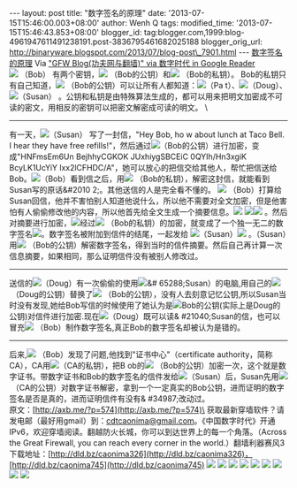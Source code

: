 --- layout: post title: "数字签名的原理" date:
'2013-07-15T15:46:00.003+08:00' author: Wenh Q tags: modified\_time:
'2013-07-15T15:46:43.853+08:00' blogger\_id:
tag:blogger.com,1999:blog-4961947611491238191.post-3836795461682025188
blogger\_orig\_url:
http://binaryware.blogspot.com/2013/07/blog-post\_7901.html ---
[数字签名的原理](http://feedproxy.google.com/~r/chinagfwblog/~3/fHz7JcAcHvY/blog-post.html)
Via ["GFW Blog(功夫网与翻墙)" via 数字时代 in Google
Reader](https://www.blogger.com/blogger.g?blogID=4961947611491238191)
\
![](http://storage.live.com/items/DFB0BB39FE87AFA3!1119?face4.gif) （Bob）
有两个密钥，![](http://storage.live.com/items/DFB0BB39FE87AFA3!1120?greenkey.GIF) （Bob的公钥）和![](http://storage.live.com/items/DFB0BB39FE87AFA3!1123?redkey.GIF) （Bob的私钥）。
Bob的私钥只有自己知道，![](http://storage.live.com/items/DFB0BB39FE87AFA3!1120?greenkey.GIF) （Bob的公钥）可以让所有人都知道：![](http://storage.live.com/items/DFB0BB39FE87AFA3!1117?face1.gif)（Pa
t）、![](http://storage.live.com/items/DFB0BB39FE87AFA3!1115?face2.gif)（Doug）、![](http://storage.live.com/items/DFB0BB39FE87AFA3!1118?face3.gif)（Susan）
。公钥和私钥是由特殊算法生成的，都可以用来把明文加密成不可读的密文，用相反的密钥可以把密文解密成可读的明文。
\

* * * * *

有一天，![](http://storage.live.com/items/DFB0BB39FE87AFA3!1118?face3.gif)（Susan）
写了一封信，"Hey Bob, ho w about lunch at Taco Bell. I hear they have
free
refills!"，然后通过![](http://storage.live.com/items/DFB0BB39FE87AFA3!1120?greenkey.GIF)（Bob的公钥）进行加密，变成"HNFmsEm6Un
BejhhyCGKOK JUxhiygSBCEiC 0QYIh/Hn3xgiK BcyLK1UcYiY
lxx2lCFHDC/A"，她可以放心的把信交给其他人，帮忙把信送给Bob。![](http://storage.live.com/items/DFB0BB39FE87AFA3!1119?face4.gif)（Bob）看到信之后，用![](http://storage.live.com/items/DFB0BB39FE87AFA3!1123?redkey.GIF) （Bob的私钥），解密这封信，就能看到Susan写的原话&\#2010
2;。其他送信的人是完全看不懂的。
![](http://storage.live.com/items/DFB0BB39FE87AFA3!1119?face4.gif) （Bob）打算给Susan回信，他并不害怕别人知道他说什么，所以他不需要对全文加密，但是他害怕有人偷偷修改他的内容，所以他首先给全文生成一个摘要信息。![](http://storage.live.com/items/DFB0BB39FE87AFA3!1127?text.GIF) ![](http://storage.live.com/items/DFB0BB39FE87AFA3!%20%20%201121?hash.gif)![](http://storage.live.com/items/DFB0BB39FE87AFA3!1122?Message_digest.gif) 。然后对摘要进行加密，![](http://storage.live.com/items/DFB0BB39FE87AFA3!1122?Message_digest.gif)经过![](http://storage.live.com/items/DFB0BB39FE87AFA3!1123?redkey.GIF) （Bob的私钥）的加密，就变成了一个独一无二的数字签名![](http://storage.live.com/items/DFB0BB39FE87AFA3!1124?signature.gif)。数字签名被附加到信件的结尾，一起发给 ![](http://storage.live.com/items/DFB0BB39FE87AFA3!1118?face3.gif)（Susan）![](http://storage.live.com/items/DFB0BB39FE87AFA3!1125?signed_text.GIF) 。（Susan）用![](http://storage.live.com/items/DFB0BB39FE87AFA3!1120?greenkey.GIF) （Bob的公钥）解密数字签名，得到当时的信件摘要。然后自己再计算一次信息摘要，如果相同，那么证明信件没有被别人修改过。

* * * * *

送信的![](http://storage.live.com/items/DFB0BB39FE87AFA3!1115?face2.gif)（Doug）有一次偷偷的使用![](http://storage.live.com/items/DFB0BB39FE87AFA3!1118?face3.gif)&\#
65288;Susan）的电脑,用自己的![](http://storage.live.com/items/DFB0BB39FE87AFA3!1120?greenkey.GIF) （Doug的公钥）替换了![](http://storage.live.com/items/DFB0BB39FE87AFA3!1120?greenkey.GIF) （Bob的公钥），没有人去刻意记忆公钥,所以Susan当时没有发现,她给Bob写信的时候使用了她认为是![](http://storage.live.com/items/DFB0BB39FE87AFA3!1120?greenkey.GIF)Bob的公钥(实际上是Doug的公钥)对信件进行加密.现在![](http://storage.live.com/items/DFB0BB39FE87AFA3!1115?face2.gif)（Doug）既可以读&
\#21040;Susan的信，也可以冒充![](http://storage.live.com/items/DFB0BB39FE87AFA3!1119?face4.gif) （Bob）制作数字签名,真正Bob的数字签名却被认为是错的。

* * * * *

后来,![](http://storage.live.com/items/DFB0BB39FE87AFA3!1119?face4.gif) （Bob）发现了问题,他找到"证书中心"（certificate
authority，简称CA），CA用![](http://storage.live.com/items/DFB0BB39FE87AFA3!1123?redkey.GIF)（CA的私钥），把B
ob的![](http://storage.live.com/items/DFB0BB39FE87AFA3!1120?greenkey.GIF) （Bob的公钥）加密一次，这个就是数字证书。带数字证书和Bob的数字签名的信件发给![](http://storage.live.com/items/DFB0BB39FE87AFA3!1118?face3.gif)（Susan）后，Susan先用![](http://storage.live.com/items/DFB0BB39FE87AFA3!1120?greenkey.GIF) （CA的公钥）对数字证书解密，拿到一个一定真实的Bob公钥，进而证明的数字签名是否是真的，进而证明信件有没有&
\#34987;改动过。
\
原文：[http://axb.me/?p=574](http://axb.me/?p=574)\
获取最新穿墙软件？请发电邮（最好用gmail）到：cdtcaonima@gmail.com。《中国数字时代》开通IPv6，欢迎穿墙阅读。翻越防火长城，你可以到达世界上的每一个角落。（Across
the Great Firewall, you can reach every corner in the
world.）翻墙利器赛风3下载地址：[http://dld.bz/caonima326](http://dld.bz/caonima326)，[http://dld.bz/caonima745](http://dld.bz/caonima745)
[![](http://feeds.feedburner.com/~ff/chinagfwblog?d=yIl2AUoC8zA)](http://feeds.feedburner.com/~ff/chinagfwblog?a=fHz7JcAcHvY:7HSk1MNKD_Q:yIl2AUoC8zA)
[![](http://feeds.feedburner.com/~ff/chinagfwblog?i=fHz7JcAcHvY:7HSk1MNKD_Q:-BTjWOF_DHI)](http://feeds.feedburner.com/~ff/chinagfwblog?a=fHz7JcAcHvY:7HSk1MNKD_Q:-BTjWOF_DHI)
[![](http://feeds.feedburner.com/~ff/chinagfwblog?i=fHz7JcAcHvY:7HSk1MNKD_Q:F7zBnMyn0Lo)](http://feeds.feedburner.com/~ff/chinagfwblog?a=fHz7JcAcHvY:7HSk1MNKD_Q:F7zBnMyn0Lo)
[![](http://feeds.feedburner.com/~ff/chinagfwblog?i=fHz7JcAcHvY:7HSk1MNKD_Q:V_sGLiPBpWU)](http://feeds.feedburner.com/~ff/chinagfwblog?a=fHz7JcAcHvY:7HSk1MNKD_Q:V_sGLiPBpWU)
[![](http://feeds.feedburner.com/~ff/chinagfwblog?d=qj6IDK7rITs)](http://feeds.feedburner.com/~ff/chinagfwblog?a=fHz7JcAcHvY:7HSk1MNKD_Q:qj6IDK7rITs)
[![](http://feeds.feedburner.com/~ff/chinagfwblog?d=l6gmwiTKsz0)](http://feeds.f%20%20%20eedburner.com/~ff/chinagfwblog?a=fHz7JcAcHvY:7HSk1MNKD_Q:l6gmwiTKsz0)
[![](http://feeds.feedburner.com/~ff/chinagfwblog?i=fHz7JcAcHvY:7HSk1MNKD_Q:gIN9vFwOqvQ)](http://feeds.feedburner.com/~ff/chinagfwblog?a=fHz7JcAcHvY:7HSk1MNKD_Q:gIN9vFwOqvQ)
[![](http://feeds.feedburner.com/~ff/chinagfwblog?d=TzevzKxY174)](http://feeds.feedburner.com/~ff/chinagfwblog?a=fHz7JcAcHvY:7HSk1MNKD_Q:TzevzKxY174)
![](http://feeds.feedburner.com/~r/chinagfwblog/~4/fHz7JcAcHvY)

